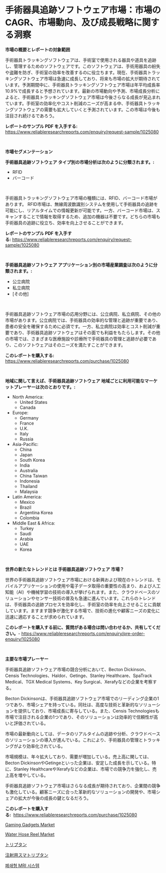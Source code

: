 <p><h1>手術器具追跡ソフトウェア市場：市場のCAGR、市場動向、及び成長戦略に関する洞察</h1></p><p><strong>市場の概要とレポートの対象範囲</strong></p>
<p><p>手術器具トラッキングソフトウェアは、手術室で使用される器具や道具を追跡し、管理するためのソフトウェアです。このソフトウェアは、手術用器具の紛失や盗難を防ぎ、手術室の効率を改善するのに役立ちます。現在、手術器具トラッキングソフトウェア市場は急速に成長しており、将来も市場の拡大が期待されています。予測期間中に、手術器具トラッキングソフトウェア市場は年平均成長率10.9%で成長すると予想されています。最新の市場動向や予測、市場成長分析によると、手術器具トラッキングソフトウェア市場は今後さらなる成長が見込まれています。手術室の効率化やコスト削減のニーズが高まる中、手術器具トラッキングソフトウェアの需要も拡大していくと予測されています。この市場は今後も注目され続けるであろう。</p></p>
<p><strong>レポートのサンプル PDF を入手する:</strong> <a href="https://www.reliableresearchreports.com/enquiry/request-sample/1025080">https://www.reliableresearchreports.com/enquiry/request-sample/1025080</a></p>
<p>&nbsp;</p>
<p><strong>市場セグメンテーション</strong></p>
<p><strong>手術器具追跡ソフトウェア タイプ別の市場分析は次のように分類されます。:</strong></p>
<p><ul><li>RFID</li><li>バーコード</li></ul></p>
<p>&nbsp;</p>
<p><p>手術器具トラッキングソフトウェア市場の種類には、RFID、バーコード市場があります。 RFID市場は、無線周波数識別システムを使用して手術器具の追跡を可能にし、リアルタイムでの情報更新が可能です。一方、バーコード市場は、スキャンすることで情報を取得するため、追加の機器は不要です。どちらの市場も手術器具の追跡に役立ち、効率を向上させることができます。</p></p>
<p><strong>レポートのサンプル PDF を入手する:</strong>&nbsp;<a href="https://www.reliableresearchreports.com/enquiry/request-sample/1025080">https://www.reliableresearchreports.com/enquiry/request-sample/1025080</a></p>
<p>&nbsp;</p>
<p><strong> 手術器具追跡ソフトウェア アプリケーション別の市場産業調査は次のように分類されます。:</strong></p>
<p><ul><li>公立病院</li><li>私立病院</li><li>[その他]</li></ul></p>
<p>&nbsp;</p>
<p><p>手術器具追跡ソフトウェア市場の応用分野には、公立病院、私立病院、その他の市場があります。公立病院では、手術器具の効率的な管理と追跡が重要であり、患者の安全を確保するために必須です。一方、私立病院は効率とコスト削減が重要であり、手術器具追跡ソフトウェアはその面でも利益をもたらします。その他の市場では、さまざまな医療施設や診療所で手術器具の管理と追跡が必要であり、このソフトウェアはそのニーズを満たすことができます。</p></p>
<p><strong>このレポートを購入する:</strong>&nbsp; <a href="https://www.reliableresearchreports.com/purchase/1025080">https://www.reliableresearchreports.com/purchase/1025080</a></p>
<p>&nbsp;</p>
<p><strong>地域に関して言えば、手術器具追跡ソフトウェア 地域ごとに利用可能なマーケットプレーヤーは次のとおりです。:</strong></p>
<p><ul>
    <li>
        North America:
        <ul>
            <li>United States</li>
            <li>Canada</li>
        </ul>
    </li>
    <li>
        Europe:
        <ul>
            <li>Germany</li>
            <li>France</li>
            <li>U.K.</li>
            <li>Italy</li>
            <li>Russia</li>
        </ul>
    </li>
    <li>
        Asia-Pacific:
        <ul>
            <li>China</li>
            <li>Japan</li>
            <li>South Korea</li>
            <li>India</li>
            <li>Australia</li>
            <li>China Taiwan</li>
            <li>Indonesia</li>
            <li>Thailand</li>
            <li>Malaysia</li>
        </ul>
    </li>
    <li>
        Latin America:
        <ul>
            <li>Mexico</li>
            <li>Brazil</li>
            <li>Argentina Korea</li>
            <li>Colombia</li>
        </ul>
    </li>
    <li>
        Middle East & Africa:
        <ul>
            <li>Turkey</li>
            <li>Saudi</li>
            <li>Arabia</li>
            <li>UAE</li>
            <li>Korea</li>
        </ul>
    </li>
    </ul></p>
<p>&nbsp;</p>
<p><strong>世界の新たなトレンドとは 手術器具追跡ソフトウェア 市場？</strong></p>
<p><p>世界の手術器具追跡ソフトウェア市場における新興および現在のトレンドは、モバイルアプリケーションの使用や電子データ取得の重要性の高まり、および人工知能（AI）や機械学習の技術の導入が挙げられます。また、クラウドベースのソリューションやセンサー技術の普及も急速に進んでいます。これらのトレンドは、手術器具の追跡プロセスを効率化し、手術室の効率を向上させることに貢献しています。ますます競争が激化する市場で、技術の進化や顧客ニーズの変化に迅速に適応することが求められています。</p></p>
<p><strong>このレポートを購入する前に、質問がある場合は問い合わせるか、共有してください。</strong>- <a href="https://www.reliableresearchreports.com/enquiry/pre-order-enquiry/1025080">https://www.reliableresearchreports.com/enquiry/pre-order-enquiry/1025080</a></p>
<p>&nbsp;</p>
<p><strong>主要な市場プレーヤー</strong></p>
<p><p>手術器具追跡ソフトウェア市場の競合分析において、Becton Dickinson、Censis Technologies、Haldor、Getinge、Stanley Healthcare、SpaTrack Medical、TGX Medical Systems、Key Surgical、Xerafyなどの企業を考察する。</p><p>Becton Dickinsonは、手術器具追跡ソフトウェア市場でのリーディング企業の1つであり、市場シェアを持っている。同社は、高度な技術と革新的なソリューションを提供しており、市場成長に寄与している。また、Censis Technologiesも市場で注目される企業の1つであり、そのソリューションは効率的で信頼性が高いと評価されている。</p><p>市場の最新動向としては、データのリアルタイムの追跡や分析、クラウドベースのソリューションの導入が進んでいる。これにより、手術器具の管理とトラッキングがより効率化されている。</p><p>市場規模は、年々拡大しており、需要が増加している。売上高に関しては、Becton DickinsonやGetingeといった企業は、安定した成長を示している。特に、Stanley HealthcareやXerafyなどの企業は、市場での競争力を強化し、売上高を増やしている。</p><p>手術器具追跡ソフトウェア市場はさらなる成長が期待されており、企業間の競争も激化している。顧客ニーズに合った革新的なソリューションの開発や、市場シェアの拡大が今後の成長の鍵となるだろう。</p></p>
<p><strong>このレポートを購入する:</strong>&nbsp;&nbsp;<a href="https://www.reliableresearchreports.com/purchase/1025080">https://www.reliableresearchreports.com/purchase/1025080</a></p>
<p><p><a href="https://github.com/markusgodoy/Market-Research-Report-List-2/blob/main/gaming-gadgets-market.md">Gaming Gadgets Market</a></p><p><a href="https://github.com/arionmp/Market-Research-Report-List-2/blob/main/water-hose-reel-market.md">Water Hose Reel Market</a></p><p><a href="https://github.com/mohamedbakry57/Market-Research-Report-List-3/blob/main/30054644846.md">トリプタン</a></p><p><a href="https://github.com/zjkmgcs938405/Market-Research-Report-List-1/blob/main/39364394847.md">注射用スマトリプタン</a></p><p><a href="https://github.com/laholand/Market-Research-Report-List-3/blob/main/68709604359.md">폐쇄형 MRI 시스템</a></p></p>